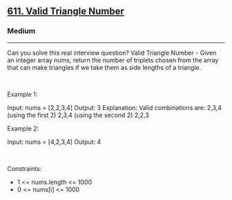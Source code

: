 <h2><a href="https://leetcode.com/problems/valid-triangle-number/">611. Valid Triangle Number</a></h2><h3>Medium</h3><hr>Can you solve this real interview question? Valid Triangle Number - Given an integer array nums, return the number of triplets chosen from the array that can make triangles if we take them as side lengths of a triangle.

 

Example 1:


Input: nums = [2,2,3,4]
Output: 3
Explanation: Valid combinations are: 
2,3,4 (using the first 2)
2,3,4 (using the second 2)
2,2,3


Example 2:


Input: nums = [4,2,3,4]
Output: 4


 

Constraints:

 * 1 <= nums.length <= 1000
 * 0 <= nums[i] <= 1000